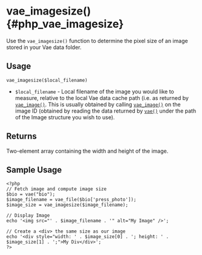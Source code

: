 # vae\_imagesize() {#php_vae_imagesize}

Use the `vae_imagesize()` function to determine the pixel size of an
image stored in your Vae data folder.

## Usage

`vae_imagesize($local_filename)`

-   `$local_filename` - Local filename of the image you would like to
    measure, relative to the local Vae data cache path (i.e. as returned
    by [`vae_image()`](#php_vae_image). This is usually obtained by
    calling [`vae_image()`](#php_vae_image) on the image ID (obtained by
    reading the data returned by [`vae()`](#php_vae) under the path of
    the Image structure you wish to use).

## Returns

Two-element array containing the width and height of the image.

## Sample Usage

    <?php
    // Fetch image and compute image size
    $bio = vae("bio");
    $image_filename = vae_file($bio['press_photo']);
    $image_size = vae_imagesize($image_filename);

    // Display Image
    echo '<img src="' . $image_filename . '" alt="My Image" />';

    // Create a <div> the same size as our image
    echo '<div style="width: ' . $image_size[0] . '; height: ' . $image_size[1] . ';">My Div</div>';
    ?>
